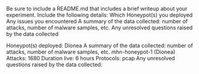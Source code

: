 Be sure to include a README.md that includes a brief writeup about your experiment. Include the following details:
Which Honeypot(s) you deployed
Any issues you encountered
A summary of the data collected: number of attacks, number of malware samples, etc.
Any unresolved questions raised by the data collected


Honeypot(s) deployed:
Dionea
A summary of the data collected: number of attacks, number of malware samples, etc.
mhn-honeypot-1 (Dionea)
Attacks: 1680
Duration live: 6 hours
Protocols: pcap
Any unresolved questions raised by the data collected:
